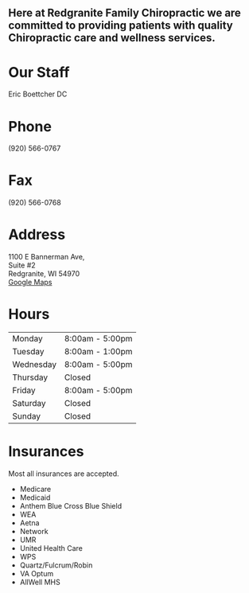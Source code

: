 <h2 id="intro">Here at Redgranite Family Chiropractic we are committed to providing patients with quality Chiropractic care and wellness services.</h2>

# Our Staff  
Eric Boettcher DC
# Phone  
(920) 566-0767
# Fax
(920) 566-0768  

# Address
1100 E Bannerman Ave,  
Suite #2  
Redgranite, WI 54970  
<a href="https://goo.gl/maps/XUKS7YL3vAdz7Vpk6" target="_blank">Google Maps</a>

# Hours
<table>
  <tr>
    <td>Monday</td>
    <td>8:00am - 5:00pm</td>
  </tr>
  <tr>
    <td>Tuesday</td>
    <td>8:00am - 1:00pm</td>
  </tr>
  <tr>
    <td>Wednesday</td>
    <td>8:00am - 5:00pm</td>
  </tr>
  <tr>
    <td>Thursday</td>
    <td>Closed</td>
  </tr>
  <tr>
    <td>Friday</td>
    <td>8:00am - 5:00pm</td>
  </tr>
  <tr>
    <td>Saturday</td>
    <td>Closed</td>
  </tr>
  <tr>
    <td>Sunday</td>
    <td>Closed</td>
  </tr>
</table>


# Insurances  
Most all insurances are accepted.
- Medicare
- Medicaid  
- Anthem Blue Cross Blue Shield  
- WEA  
- Aetna  
- Network  
- UMR  
- United Health Care  
- WPS  
- Quartz/Fulcrum/Robin  
- VA Optum  
- AllWell MHS  
